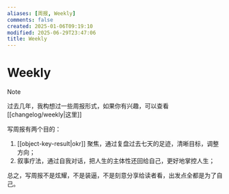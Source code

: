 ```yaml
---
aliases: [周报, Weekly]
comments: false
created: 2025-01-06T09:19:10
modified: 2025-06-29T23:47:06
title: Weekly
---
```


# Weekly

> [!NOTE]
> 过去几年，我构想过一些周报形式，如果你有兴趣，可以查看 [[changelog/weekly|这里]]

写周报有两个目的：

1. [[object-key-result|okr]] 聚焦，通过复盘过去七天的足迹，清晰目标，调整方向；
2. 叙事疗法，通过自我对话，把人生的主体性还回给自己，更好地掌控人生；

总之，写周报不是炫耀，不是装逼，不是刻意分享给读者看，出发点全都是为了自己。
